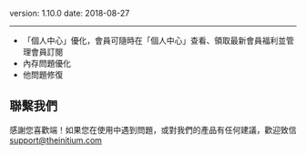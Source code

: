 version: 1.10.0
date: 2018-08-27

---

- 「個人中心」優化，會員可隨時在「個人中心」查看、領取最新會員福利並管理會員訂閱
- 內存問題優化
- 他問題修復

## 聯繫我們

感謝您喜歡端！如果您在使用中遇到問題，或對我們的產品有任何建議，歡迎致信 [support@theinitium.com](mailto:support@theinitium.com)